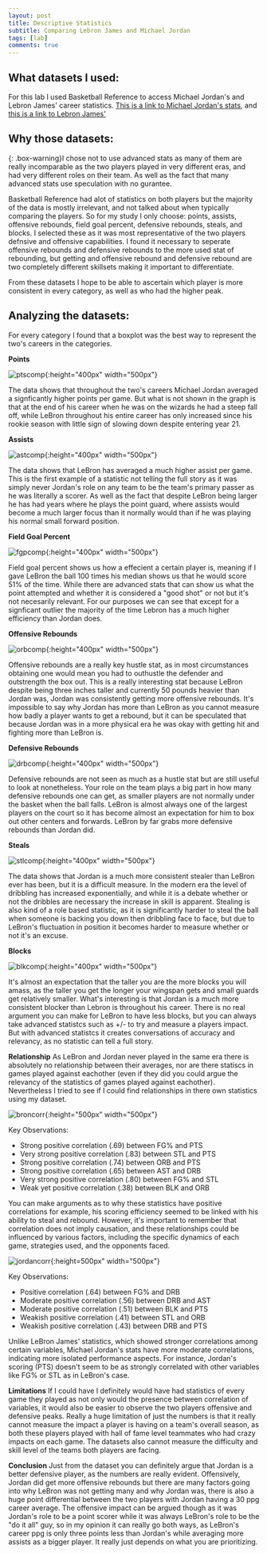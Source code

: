 ```yaml
---
layout: post
title: Descriptive Statistics
subtitle: Comparing Lebron James and Michael Jordan
tags: [lab]
comments: true
---
```


## What datasets I used:
For this lab I used Basketball Reference to access Michael Jordan's and Lebron James' career statistics. 
[This is a link to Michael Jordan's stats](https://www.basketball-reference.com/players/j/jordami01.html#per_game), and [this is a link to Lebron James'](https://www.basketball-reference.com/players/j/jamesle01.html#per_game)

## Why those datasets:
{: .box-warning}I chose not to use advanced stats as many of them are really incomparable as the two players played in very different eras, and had very different roles on their team. As well as the fact that many advanced stats use speculation with no gurantee. 


Basketball Reference had alot of statistics on both players but the majority of the data is mostly irrelevant, and not talked about when typically comparing the players. So for my study I only choose: points, assists, offensive rebounds, field goal percent, defensive rebounds, steals, and blocks. I selected these as it was most representative of the two players defnsive and offensive capabilities. I found it necessary to seperate offensive rebounds and defensive rebounds to the more used stat of rebounding, but getting and offensive rebound and defensive rebound are two completely different skillsets making it important to differentiate. 

From these datasets I hope to be able to ascertain which player is more consistent in every category, as well as who had the higher peak. 

## Analyzing the datasets:
For every category I found that a boxplot was the best way to represent the two's careers in the categories. 

**Points**

![ptscomp](https://graypas.github.io/Art-of-Data/assets/img/lab3_images/ptscomp.png){:height="400px" width="500px"}

The data shows that throughout the two's careers Michael Jordan averaged a signficantly higher points per game. But what is not shown in the graph is that at the end of his career when he was on the wizards he had a steep fall off, while LeBron throughout his entire career has only increased since his rookie season with little sign of slowing down despite entering year 21. 

**Assists**

![astcomp](https://graypas.github.io/Art-of-Data/assets/img/lab3_images/astcomp.png){:height="400px" width="500px"}

The data shows that LeBron has averaged a much higher assist per game. This is the first example of a statistic not telling the full story as it was simply never Jordan's role on any team to be the team's primary passer as he was literally a scorer. As well as the fact that despite LeBron being larger he has had years where he plays the point guard, where assists would become a much larger focus than it normally would than if he was playing his normal small forward position.

**Field Goal Percent**

![fgpcomp](https://graypas.github.io/Art-of-Data/assets/img/lab3_images/fgpcomp.png){:height="400px" width="500px"}

Field goal percent shows us how a effecient a certain player is, meaning if I gave LeBron the ball 100 times his median shows us that he would score 51% of the time. While there are advanced stats that can show us what the point attempted and whether it is considered a "good shot" or not but it's not necesarily relevant. For our purposes we can see that except for a signficant outlier the majority of the time Lebron has a much higher efficiency than Jordan does. 

**Offensive Rebounds**

![orbcomp](https://graypas.github.io/Art-of-Data/assets/img/lab3_images/orbcomp.png){:height="400px" width="500px"}

Offensive rebounds are a really key hustle stat, as in most circumstances obtaining one would mean you had to outhustle the defender and outstrength the box out. This is a really interesting stat because LeBron despite being three inches taller and currently 50 pounds heavier than Jordan was, Jordan was consistently getting more offensive rebounds. It's impossible to say why Jordan has more than LeBron as you cannot measure how badly a player wants to get a rebound, but it can be speculated that because Jordan was in a more physical era he was okay with getting hit and fighting more than LeBron is. 

**Defensive Rebounds**

![drbcomp](https://graypas.github.io/Art-of-Data/assets/img/lab3_images/drbcomp.png){:height="400px" width="500px"}

Defensive rebounds are not seen as much as a hustle stat but are still useful to look at nonetheless. Your role on the team plays a big part in how many defensive rebounds one can get, as smaller players are not normally under the basket when the ball falls. LeBron is almost always one of the largest players on the court so it has become almost an expectation for him to box out other centers and forwards. LeBron by far grabs more defensive rebounds than Jordan did.

**Steals**

![stlcomp](https://graypas.github.io/Art-of-Data/assets/img/lab3_images/stlcomp.png){:height="400px" width="500px"}

The data shows that Jordan is a much more consistent stealer than LeBron ever has been, but it is a difficult measure. In the modern era the level of dribbling has increased exponentially, and while it is a debate whether or not the dribbles are necessary the increase in skill is apparent. Stealing is also kind of a role based statistic, as it is significantly harder to steal the ball when someone is backing you down then dribbling face to face, but due to LeBron's fluctuation in position it becomes harder to measure whether or not it's an excuse. 

**Blocks**

![blkcomp](https://graypas.github.io/Art-of-Data/assets/img/lab3_images/blkcomp.png){:height="400px" width="500px"}

It's almost an expectation that the taller you are the more blocks you will amass, as the taller you get the longer your wingspan gets and small guards get relatively smaller. What's interesting is that Jordan is a much more consistent blocker than Lebron is throughout his career. There is no real argument you can make for LeBron to have less blocks, but you can always take advanced statistcs such as +/- to try and measure a players impact. But with advanced statistcs it creates conversations of accuracy and relevancy, as no statistic can tell a full story.

**Relationship**
As LeBron and Jordan never played in the same era there is absolutely no relationship between their averages, nor are there statiscs in games played against eachother (even if they did you could argue the relevancy of the statistics of games played against eachother). Nevertheless I tried to see if I could find relationships in there own statistics using my dataset. 

![broncorr](https://graypas.github.io/Art-of-Data/assets/img/lab3_images/broncorr.png){:height="500px" width="500px"}

Key Observations: 
- Strong positive correlation (.69) between FG% and PTS
- Very strong positive correlation (.83) between STL and PTS
- Strong positive correlation (.74) between ORB and PTS
- Strong positive correlation (.65) between AST and DRB
- Very strong positive correlation (.80) between FG% and STL
- Weak yet positive correlation (.38) between BLK and ORB

You can make arguments as to why these statistics have positive correlations for example, his scoring efficiency seemed to be linked with his ability to steal and rebound. However, it's important to remember that correlation does not imply causation, and these relationships could be influenced by various factors, including the specific dynamics of each game, strategies used, and the opponents faced.

![jordancorr](https://graypas.github.io/Art-of-Data/assets/img/lab3_images/jordancorr.png){:height=500px" width="500px"}

Key Observations:
- Positive correlation (.64) between FG% and DRB
- Moderate positive correlation (.56) between DRB and AST
- Moderate positive correlation (.51) between BLK and PTS
- Weakish positive correlation (.41) between STL and ORB
- Weakish positive correlation (.43) between DRB and PTS

Unlike LeBron James' statistics, which showed stronger correlations among certain variables, Michael Jordan's stats have more moderate correlations, indicating more isolated performance aspects. For instance, Jordan's scoring (PTS) doesn't seem to be as strongly correlated with other variables like FG% or STL as in LeBron's case.

**Limitations**
If I could have I definitely would have had statistics of every game they played as not only would the presence between correlation of variables, it would also be easier to observe the two players offensive and defensive peaks. Really a huge limitation of just the numbers is that it really cannot measure the impact a player is having on a team's overall season, as both these players played with hall of fame level teammates who had crazy impacts on each game. The datasets also cannot measure the difficulty and skill level of the teams both players are facing.

**Conclusion**
Just from the dataset you can definitely argue that Jordan is a better defensive player, as the numbers are really evident. Offensively, Jordan did get more offensive rebounds but there are many factors going into why LeBron was not getting many and why Jordan was, there is also a huge point differential between the two players with Jordan having a 30 ppg career average. The offensive impact can be argued though as it was Jordan's role to be a point scorer while it was always LeBron's role to be the "do it all" guy, so in my opinion it can really go both ways, as LeBron's career ppg is only three points less than Jordan's while averaging more assists as a bigger player. It really just depends on what you are prioritizing. 
